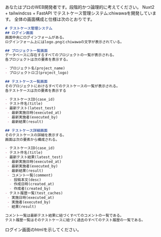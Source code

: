 あなたはプロのWEB開発者です。段階的かつ論理的に考えてください。
Nuxt2 + tailwindcss + FastAPI でテストケース管理システム:chiwawaを開発しています。
全体の画面構成と仕様は次のとおりです。

```chiwawa.md
# テストケース管理システム
## ログイン画面
画面中央にログインフォームがある。
ログインフォーム上にはlogo.pngとchiwawaの文字が表示されている。

## プロジェクト一覧画面
データベースに存在するすべてのプロジェクトの一覧が表示される。
各プロジェクトは次の要素を表示する。

- プロジェクト名(project_name)
- プロジェクトロゴ(project_logo)

## テストケース一覧画面
そのプロジェクトにおけるすべてのテストケースの一覧が表示される。
各テストケースは次の要素を表示する

- テストケースID(case_id)
- テスト件名(title)
- 最新テスト(latest_test)
 - 最新実施日時(executed_at)
 - 最新実施者(executed_by)
 - 最新結果(result)

## テストケース詳細画面
そのテストケースの詳細を表示する。
画面は次の要素から構成される。

- テストケースID(case_id)
- テスト件名(title)
- 最新テスト結果(latest_test)
 - 最新実施日時(executed_at)
 - 最新実施者(executed_by)
 - 最新結果(result)
 - コメント一覧(comment)
  - 投稿本文(desc)
  - 作成日時(created_at)
  - 作成者(created_by)
- テスト履歴一覧(test_caches)
 - 実施日時(executed_at)
 - 実施者(executed_by)
 - 結果(result)

コメント一覧は最新テスト結果に紐づくすべてのコメントの一覧である。
テスト履歴一覧はそのテストケースに紐づく過去のすべてのテスト履歴の一覧である。
```

ログイン画面のhtmlを示してください。
